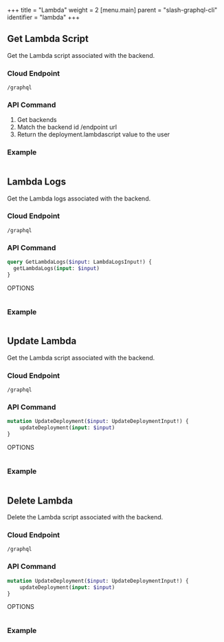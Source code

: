 +++
title = "Lambda"
weight = 2
[menu.main]
    parent = "slash-graphql-cli"
    identifier = "lambda"
+++

## Get Lambda Script

Get the Lambda script associated with the backend.

### Cloud Endpoint

```
/graphql
```

### API Command

1. Get backends 
2. Match the backend id /endpoint url 
3. Return the deployment.lambdascript value to the user

### Example

```

```

## Lambda Logs

Get the Lambda logs associated with the backend.

### Cloud Endpoint

```
/graphql
```

### API Command

```graphql
query GetLambdaLogs($input: LambdaLogsInput!) {
  getLambdaLogs(input: $input)
}
```

OPTIONS
```

```

### Example

```

```

## Update Lambda

Get the Lambda script associated with the backend.

### Cloud Endpoint

```
/graphql
```

### API Command

```graphql
mutation UpdateDeployment($input: UpdateDeploymentInput!) {
    updateDeployment(input: $input)
}
```


OPTIONS
```

```

### Example

```

```

## Delete Lambda

Delete the Lambda script associated with the backend.

### Cloud Endpoint

```
/graphql
```

### API Command

```graphql
mutation UpdateDeployment($input: UpdateDeploymentInput!) {
    updateDeployment(input: $input)
}
```

OPTIONS

```

```

### Example

```

```
